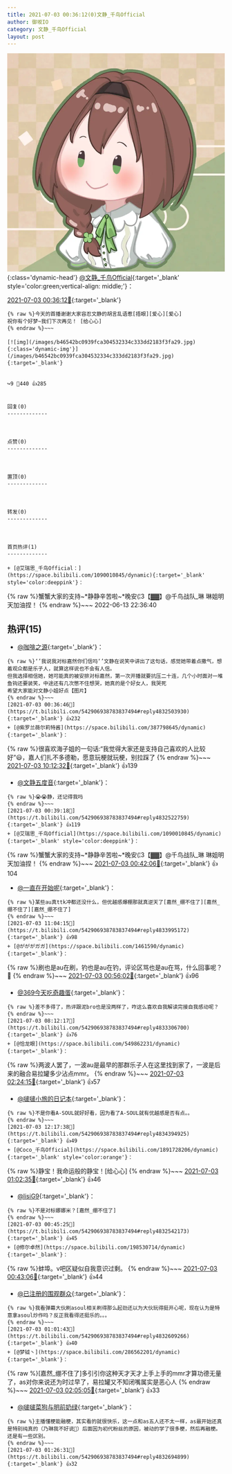 ```yaml
---
title: 2021-07-03 00:36:12(0)文静_千鸟Official
author: 御坂IO
category: 文静_千鸟Official
layout: post
---
```


![img](/images/ac7482ed1b9a7f203dc68c0c4a77c488a27b108a.jpg){:class='dynamic-head'}
[@文静_千鸟Official](https://space.bilibili.com/667526012/dynamic){:target='_blank' style='color:green;vertical-align: middle;'}：

[2021-07-03 00:36:12🔗](https://t.bilibili.com/542906938783837494){:target='_blank'}

~~~
{% raw %}今天的首播谢谢大家容忍文静的胡言乱语惹[捂眼][爱心][爱心]
祝你有个好梦~我们下次再见！ [给心心]
{% endraw %}~~~

[![img](/images/b46542bc0939fca304532334c333dd2183f3fa29.jpg){:class='dynamic-img'}](/images/b46542bc0939fca304532334c333dd2183f3fa29.jpg){:target='_blank'}


↪️9 💬440 👍285


回复(0)
-------------



点赞(0)
-------------



置顶(0)
-------------



转发(0)
-------------



首页热评(1)
-------------

+ [@艾瑞思_千鸟Official：](https://space.bilibili.com/1090010845/dynamic){:target='_blank' style='color:deeppink'}：
~~~
{% raw %}蟹蟹大家的支持~*静静辛苦啦~*晚安(¦3【▓▓】@千鸟战队_琳 琳姐明天加油捏！
{% endraw %}~~~
2022-06-13 22:36:40


热评(15)
-------------

+ [@咖啡之源](https://space.bilibili.com/17941977/dynamic){:target='_blank'}：
~~~
{% raw %}‘’我说我对标嘉然你们信吗‘’文静在说笑中讲出了这句话，感觉她带着点撒气，想着观众都是乐子人，就算这样说也不会有人信。
但我选择相信她，她可能真的被安排对标嘉然，第一次开播就要抗压二十连，几个小时面对一堆鱼钩还要装笑，中途还有几次憋不住想哭，她真的是个好女人，我哭死
希望大家能对文静小姐好点【图片】
{% endraw %}~~~
[2021-07-03 00:36:46🔗](https://t.bilibili.com/542906938783837494#reply4832503930){:target='_blank'} 👍232
+ [@紫罗兰薇尔莉特酱](https://space.bilibili.com/387798645/dynamic){:target='_blank'}：
~~~
{% raw %}很喜欢海子姐的一句话:“我觉得大家还是支持自己喜欢的人比较好”😃，嘉人们扎不多德勒，愿意玩梗就玩梗，别拉踩了
{% endraw %}~~~
[2021-07-03 10:12:32🔗](https://t.bilibili.com/542906938783837494#reply4833744108){:target='_blank'} 👍139
+ [@文静五度音](https://space.bilibili.com/221046036/dynamic){:target='_blank'}：
~~~
{% raw %}😭😭静，还记得我吗
{% endraw %}~~~
[2021-07-03 00:39:18🔗](https://t.bilibili.com/542906938783837494#reply4832522759){:target='_blank'} 👍119
+ [@艾瑞思_千鸟Official](https://space.bilibili.com/1090010845/dynamic){:target='_blank' style='color:deeppink'}：
~~~
{% raw %}蟹蟹大家的支持~*静静辛苦啦~*晚安(¦3【▓▓】@千鸟战队_琳 琳姐明天加油捏！
{% endraw %}~~~
[2021-07-03 00:42:06🔗](https://t.bilibili.com/542906938783837494#reply4832527412){:target='_blank'} 👍104
+ [@一直在开始呢](https://space.bilibili.com/216327/dynamic){:target='_blank'}：
~~~
{% raw %}某些au真ttk冲都还没什么，但优越感爆棚那就真逆天了[嘉然_绷不住了][嘉然_绷不住了][嘉然_绷不住了]
{% endraw %}~~~
[2021-07-03 11:04:15🔗](https://t.bilibili.com/542906938783837494#reply4833995172){:target='_blank'} 👍98
+ [@がががガガ](https://space.bilibili.com/1461590/dynamic){:target='_blank'}：
~~~
{% raw %}刷也是au在刷，钓也是au在钓，评论区骂也是au在骂，什么回事呢？🤭
{% endraw %}~~~
[2021-07-03 00:56:02🔗](https://t.bilibili.com/542906938783837494#reply4832591636){:target='_blank'} 👍96
+ [@369今天吃奇趣蛋](https://space.bilibili.com/6212756/dynamic){:target='_blank'}：
~~~
{% raw %}差不多得了，热评跟泥bro也是没两样了，咋这么喜欢自我解读完接自我感动呢？
{% endraw %}~~~
[2021-07-03 08:12:17🔗](https://t.bilibili.com/542906938783837494#reply4833306700){:target='_blank'} 👍76
+ [@恰龙眼](https://space.bilibili.com/549862231/dynamic){:target='_blank'}：
~~~
{% raw %}两波人罢了，一波au是最早的那群乐子人在这里找到家了，一波是后来的融合易拉罐多少沾点mmr。
{% endraw %}~~~
[2021-07-03 02:24:15🔗](https://t.bilibili.com/542906938783837494#reply4832854351){:target='_blank'} 👍57
+ [@啵啵小旅的日记本](https://space.bilibili.com/323424713/dynamic){:target='_blank'}：
~~~
{% raw %}不是你看A-SOUL就好好看，因为看了A-SOUL就有优越感是否有点。。
{% endraw %}~~~
[2021-07-03 12:17:38🔗](https://t.bilibili.com/542906938783837494#reply4834394925){:target='_blank'} 👍49
+ [@Coco_千鸟Official](https://space.bilibili.com/1891728206/dynamic){:target='_blank' style='color:orange'}：
~~~
{% raw %}静宝！我命运般的静宝！[给心心]
{% endraw %}~~~
[2021-07-03 01:02:35🔗](https://t.bilibili.com/542906938783837494#reply4832625141){:target='_blank'} 👍46
+ [@lisiG9](https://space.bilibili.com/3153697/dynamic){:target='_blank'}：
~~~
{% raw %}不是对标娜娜米？[嘉然_绷不住了]
{% endraw %}~~~
[2021-07-03 00:45:25🔗](https://t.bilibili.com/542906938783837494#reply4832542173){:target='_blank'} 👍45
+ [@修尔卓然](https://space.bilibili.com/198530714/dynamic){:target='_blank'}：
~~~
{% raw %}蚌埠。v吧区疑似自我意识过剩。
{% endraw %}~~~
[2021-07-03 00:43:06🔗](https://t.bilibili.com/542906938783837494#reply4832538129){:target='_blank'} 👍44
+ [@已注册的围观群众](https://space.bilibili.com/1619502/dynamic){:target='_blank'}：
~~~
{% raw %}我看弹幕大伙刷asoul相关刷得那么起劲还以为大伙玩得挺开心呢，现在认为是特意拿asoul炒作吗？反正我看得还挺乐的。。。
{% endraw %}~~~
[2021-07-03 01:01:43🔗](https://t.bilibili.com/542906938783837494#reply4832609266){:target='_blank'} 👍40
+ [@梦钺丶](https://space.bilibili.com/286562201/dynamic){:target='_blank'}：
~~~
{% raw %}[嘉然_绷不住了]多引引你这种天才天才上手上手的mmr才算功德无量了，as对你来说还为时过早了，易拉罐又不知闭嘴属实是恶心人
{% endraw %}~~~
[2021-07-03 02:05:05🔗](https://t.bilibili.com/542906938783837494#reply4832811471){:target='_blank'} 👍33
+ [@啵啵菜狗与明前奶绿](https://space.bilibili.com/11264026/dynamic){:target='_blank'}：
~~~
{% raw %}主播懂梗能融梗，其实看的就很快乐，这一点和as五人还不太一样，as最开始还真是特别纯真的（乃琳我不好说🤭）后面因为初代粉丝的原因，被动的学了很多梗，然后再融梗。还是有一些区别。
{% endraw %}~~~
[2021-07-03 01:26:31🔗](https://t.bilibili.com/542906938783837494#reply4832694899){:target='_blank'} 👍32


